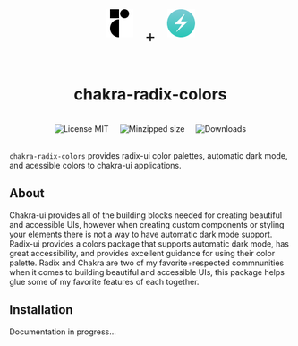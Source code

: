 <div style="display: grid; grid-auto-flow: column; justify-content: center; gap: 20px;">
  <a href="https://www.radix-ui.com/colors">
    <img src="doc/images/radix-ui-logo.png" alt="radix-ui logo" height="50px" width="50px">
  </a>
  <p style="font-size: 30px;">+</p>
  <a href="https://www.chakra-ui.com">
    <img src="doc/images/chakra-ui-logo.png" alt="radix-ui logo" height="50px" width="50px">
  </a>
</div>

<h1 align="center">chakra-radix-colors</h1>

<br/>
<div style="display: grid; grid-auto-flow: column; justify-content: center; gap: 20px;">
  <img src="https://img.shields.io/badge/license-MIT-green" alt="License MIT" />
  <img src="https://img.shields.io/bundlephobia/minzip/chakra-radix-colors" alt="Minzipped size" />
  <img src="https://img.shields.io/jsdelivr/npm/hm/chakra-radix-colorslabel=downloads" alt="Downloads" />
</div>
<br/>

`chakra-radix-colors` provides radix-ui color palettes, automatic dark mode, and acessible colors to chakra-ui applications.

## About

Chakra-ui provides all of the building blocks needed for creating beautiful and accessible UIs, however when creating custom components or styling your elements there is not a way to have automatic dark mode support. Radix-ui provides a colors package that supports automatic dark mode, has great accessibility, and provides excellent guidance for using their color palette. Radix and Chakra are two of my favorite+respected commnunities when it comes to building beautiful and accessible UIs, this package helps glue some of my favorite features of each together.

## Installation

Documentation in progress...
